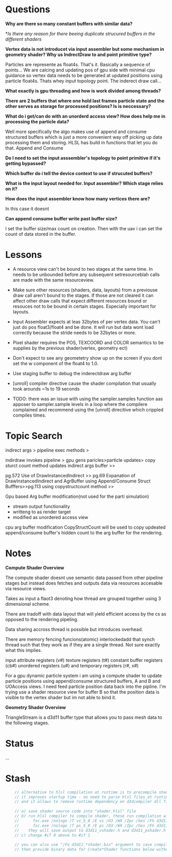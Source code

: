 # Questions

**Why are there so many constant buffers with similar data?**

**Is there any reason for there beeing duplicate strucured buffers in the different shaders*

**Vertex data is not introducet via input assembler but some mechanism in geometry shader? Why us IndrectDraw to and point primitive type?**

Particles are represente as float4s. That's it. Basically a sequence of points... We are calcing and updating pos of gpu side with minimal cpu guidance so vertex data needs to be generated at updated positions using particle float4s. Thats whey input topology point. The inderect draw call...

**What exactly is gpu threading and how is work divided among threads?**

**There are 2 buffers that where one hold last frames particle state and the other serves as storage for processed positions? Is is neccessary?**

**What do i get/can do with an unorderd access view? How does help me in processing the particle data?**

Well more specifically the algo makes use of append and consume structured buffers which is just a more convenient way off picking up data processing them and storing. HLSL has build in functions that let you do that. Append and Consume

**Do I need to set the input asssembler's topology to point primitive if it's getting bypassed?** 

**Which buffer do i tell the device context to use if strucuted buffers?**


**What is the input layout needed for. Input assembler? Which stage relies on it?**


**How does the input assembler know how many vertices there are?**

In this case it doesnt

**Can append consume buffer write past buffer size?**

I set the buffer size/max count on creation. Then with the uav i can set the count of data stored in the buffer.

# Lessons
* A resource view can't be bound to two stages at the same time. In needs to be unbounded before any subsequent setresourceblah calls are made with the same resourceview. 

* Make sure other resources (shaders, data, layouts) from a previouse draw call aren't bound to the stages. If those are not cleared it can affect other draw calls that expect different resources bound or resouces not to be bound in certain stages. Especially important for layouts.

* Input Assembler expects at leas 32bytes of per vertex data. You can't just do pos float3/float4 and be done. It will run but data wont load correctly because the stride needs to be 32bytes or more.

* Pixel shader requires the POS, TEXCOORD and COLOR semantics to be supplies by the previous shader(vertex, geometry ect)

* Don't expect to see any geometetry show up on the screen if you dont set the w component of the float4 to 1.0.

* Use staging buffer to debug the inderectdraw arg buffer

* [unroll] compiler directive cause the shader compilation that usually took arounds ~1s to 19 seconds

* TODO: there was an issue with using the sampler.samples function aas apposer to sampler.sample levels in a loop where the compilere complained and recommend using the [unroll] direcitive which crippled compiles times.

# Topic Search 
indirect args > pipeline exec methods > 

indirdraw invokes pipeline > gpu gens paricles>particle updates> copy sturct count method updates indirect args buffer >>

pg.572 Use of DrawInstancedIndirect >> pg.69 Expanation of DrawInstancedIndirect and AgrBuffer using Append/Consume Struct Bufffers>>pg.113 using copystructcount method >>

Gpu based Arg buffer modification(not used for the parti
simulation)
* stream output functionality
* writteng to as render target
* modified as unordered access view

cpu arg buffer modification
CopyStructCount will be used to copy updeated append/consume buffer's hidden count to the arg buffer for the rendering.

# Notes

**Compute Shader Overview**

The compute shader doesnt use semantic data passed from other pipeline stages but instead does fetches and outputs data via resources accesable via resource views.

Takes as input a flaot3 denoting how thread are grouped together using 3 dimensional scheme.

There are tradoff with data layout that will yield efficient access by the cs as opposed to the rendering pipeling.

Data sharing accross thread is possible but introduces overhead.

There are memory fencing funcions(atomic) interlockedadd that synch thread such that they work as if they are a single thread. Not sure exactly what this implies.

input attribute registers (v#)
texture registers (t#)
constant buffer registers (cb#)
unordered registers (u#)
and temporary registers (r#, x#)

For a gpu dynamic particle system i am using a compute shader to update particle positions using append/consume structured buffers, A and B and UOAccess views. I need feed particle position data back into the pipline. I'm trying use a shader resource view for buffer B so that the position data is visible to the vertex shader but im not able to bind it.

**Geometry Shader Overview**

TriangleStream is a d3d11 buffer type that allows you to pass mesh data to the following stages.

# Status

...

# Stash
```c
    // alternative to hlsl compilation at runtime is to precompile shaders offline
    // it improves startup time - no need to parse hlsl files at runtime!
    // and it allows to remove runtime dependency on d3dcompiler dll file
    
    // a) save shader source code into "shader.hlsl" file
    // b) run hlsl compiler to compile shader, these run compilation with optimizations and without debug info:
    //      fxc.exe /nologo /T vs_5_0 /E vs /O3 /WX /Zpc /Ges /Fh d3d11_vshader.h /Vn d3d11_vshader /Qstrip_reflect /Qstrip_debug /Qstrip_priv shader.hlsl
    //      fxc.exe /nologo /T ps_5_0 /E ps /O3 /WX /Zpc /Ges /Fh d3d11_pshader.h /Vn d3d11_pshader /Qstrip_reflect /Qstrip_debug /Qstrip_priv shader.hlsl
    //    they will save output to d3d11_vshader.h and d3d11_pshader.h files
    // c) change #if 0 above to #if 1
    
    // you can also use "/Fo d3d11_*shader.bin" argument to save compiled shader as binary file to store with your assets
    // then provide binary data for Create*Shader functions below without need to include shader bytes in C
```
